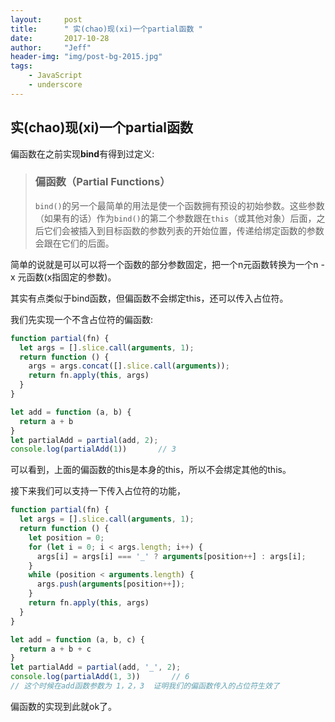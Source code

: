 ```yaml
---
layout:     post
title:      " 实(chao)现(xi)一个partial函数 "
date:       2017-10-28
author:     "Jeff"
header-img: "img/post-bg-2015.jpg"
tags:
    - JavaScript
    - underscore
---
```


## 实(chao)现(xi)一个partial函数

偏函数在之前实现**bind**有得到过定义:

>### 偏函数（Partial Functions）
>
>`bind()`的另一个最简单的用法是使一个函数拥有预设的初始参数。这些参数（如果有的话）作为`bind()`的第二个参数跟在`this`（或其他对象）后面，之后它们会被插入到目标函数的参数列表的开始位置，传递给绑定函数的参数会跟在它们的后面。

简单的说就是可以可以将一个函数的部分参数固定，把一个n元函数转换为一个n - x 元函数(x指固定的参数)。

其实有点类似于bind函数，但偏函数不会绑定this，还可以传入占位符。

我们先实现一个不含占位符的偏函数:

```javascript
function partial(fn) {
  let args = [].slice.call(arguments, 1);
  return function () {
    args = args.concat([].slice.call(arguments));
    return fn.apply(this, args)
  }
}

let add = function (a, b) {
  return a + b 
}
let partialAdd = partial(add, 2);
console.log(partialAdd(1))       // 3
```

可以看到，上面的偏函数的this是本身的this，所以不会绑定其他的this。

接下来我们可以支持一下传入占位符的功能，

```javascript
function partial(fn) {
  let args = [].slice.call(arguments, 1);
  return function () {
    let position = 0;
    for (let i = 0; i < args.length; i++) {
      args[i] = args[i] === '_' ? arguments[position++] : args[i];
    }
    while (position < arguments.length) {
      args.push(arguments[position++]);
    }
    return fn.apply(this, args)
  }
}

let add = function (a, b, c) {
  return a + b + c
}
let partialAdd = partial(add, '_', 2);
console.log(partialAdd(1, 3))       // 6
// 这个时候在add函数参数为 1，2，3  证明我们的偏函数传入的占位符生效了
```

偏函数的实现到此就ok了。